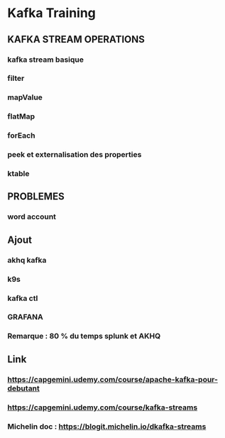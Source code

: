 # Kafka Training

## KAFKA STREAM OPERATIONS
### kafka stream basique
### filter
### mapValue
### flatMap
### forEach
### peek et externalisation des properties 
### ktable

## PROBLEMES
### word account

## Ajout
### akhq kafka
### k9s 
### kafka ctl
### GRAFANA

### Remarque : 80 % du temps splunk et AKHQ

## Link
### https://capgemini.udemy.com/course/apache-kafka-pour-debutant
### https://capgemini.udemy.com/course/kafka-streams

### Michelin doc : https://blogit.michelin.io/dkafka-streams

